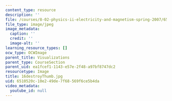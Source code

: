 ```yaml
---
content_type: resource
description: ''
file: /courses/8-02-physics-ii-electricity-and-magnetism-spring-2007/6510520c10e249de7f68569f6ce5b4da_16destroyThumb.jpg
file_type: image/jpeg
image_metadata:
  caption: ''
  credit: ''
  image-alt: ''
learning_resource_types: []
ocw_type: OCWImage
parent_title: Visualizations
parent_type: CourseSection
parent_uid: ea1fcef1-1143-e57e-2f48-a97bf8747dc2
resourcetype: Image
title: 16destroyThumb.jpg
uid: 6510520c-10e2-49de-7f68-569f6ce5b4da
video_metadata:
  youtube_id: null
---
```

